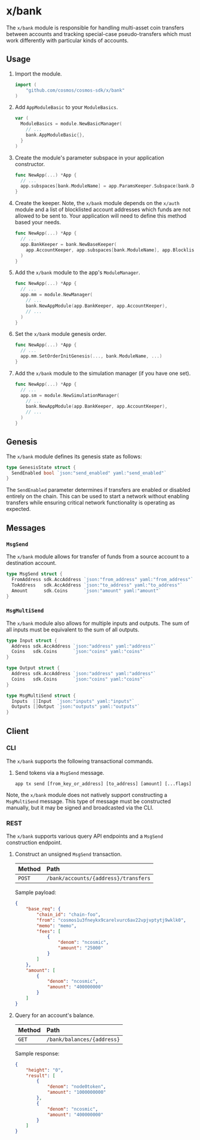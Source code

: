 # x/bank

The `x/bank` module is responsible for handling multi-asset coin transfers between
accounts and tracking special-case pseudo-transfers which must work differently
with particular kinds of accounts.

## Usage

1. Import the module.

   ```go
   import (
       "github.com/cosmos/cosmos-sdk/x/bank"
   )
   ```

2. Add `AppModuleBasic` to your `ModuleBasics`.

    ```go
    var (
      ModuleBasics = module.NewBasicManager(
        // ...
        bank.AppModuleBasic{},
      }
    )
    ```

3. Create the module's parameter subspace in your application constructor.

   ```go
   func NewApp(...) *App {
     // ...
     app.subspaces[bank.ModuleName] = app.ParamsKeeper.Subspace(bank.DefaultParamspace)
   }
   ```

4. Create the keeper. Note, the `x/bank` module depends on the `x/auth` module
   and a list of blocklisted account addresses which funds are not allowed to be
   sent to. Your application will need to define this method based your needs.

   ```go
   func NewApp(...) *App {
     // ...
     app.BankKeeper = bank.NewBaseKeeper(
       app.AccountKeeper, app.subspaces[bank.ModuleName], app.BlocklistedAccAddrs(),
     )
   }
   ```

5. Add the `x/bank` module to the app's `ModuleManager`.

   ```go
   func NewApp(...) *App {
     // ...
     app.mm = module.NewManager(
       // ...
       bank.NewAppModule(app.BankKeeper, app.AccountKeeper),
       // ...
     )
   }
   ```

6. Set the `x/bank` module genesis order.

   ```go
   func NewApp(...) *App {
     // ...
     app.mm.SetOrderInitGenesis(..., bank.ModuleName, ...)
   }
   ```

7. Add the `x/bank` module to the simulation manager (if you have one set).

   ```go
   func NewApp(...) *App {
     // ...
     app.sm = module.NewSimulationManager(
       // ...
       bank.NewAppModule(app.BankKeeper, app.AccountKeeper),
       // ...
     )
   }

## Genesis

The `x/bank` module defines its genesis state as follows:

```go
type GenesisState struct {
  SendEnabled bool `json:"send_enabled" yaml:"send_enabled"`
}
```

The `SendEnabled` parameter determines if transfers are enabled or disabled
entirely on the chain. This can be used to start a network without enabling
transfers while ensuring critical network functionality is operating as expected.

## Messages

### `MsgSend`

The `x/bank` module allows for transfer of funds from a source account to a
destination account.

```go
type MsgSend struct {
  FromAddress sdk.AccAddress `json:"from_address" yaml:"from_address"`
  ToAddress   sdk.AccAddress `json:"to_address" yaml:"to_address"`
  Amount      sdk.Coins      `json:"amount" yaml:"amount"`
}
```

### `MsgMultiSend`

The `x/bank` module also allows for multiple inputs and outputs. The sum of all
inputs must be equivalent to the sum of all outputs.

```go
type Input struct {
  Address sdk.AccAddress `json:"address" yaml:"address"`
  Coins   sdk.Coins      `json:"coins" yaml:"coins"`
}

type Output struct {
  Address sdk.AccAddress `json:"address" yaml:"address"`
  Coins   sdk.Coins      `json:"coins" yaml:"coins"`
}

type MsgMultiSend struct {
  Inputs  []Input  `json:"inputs" yaml:"inputs"`
  Outputs []Output `json:"outputs" yaml:"outputs"`
}
```

## Client

### CLI

The `x/bank` supports the following transactional commands.

1. Send tokens via a `MsgSend` message.

   ```shell
   app tx send [from_key_or_address] [to_address] [amount] [...flags]
   ```

Note, the `x/bank` module does not natively support constructing a `MsgMultiSend`
message. This type of message must be constructed manually, but it may be signed
and broadcasted via the CLI.

### REST

The `x/bank` supports various query API endpoints and a `MsgSend` construction
endpoint.

1. Construct an unsigned `MsgSend` transaction.

   | Method | Path                     |
   | :----- | :----------------------- |
   | `POST` | `/bank/accounts/{address}/transfers` |

   Sample payload:

   ```json
   {
       "base_req": {
           "chain_id": "chain-foo",
           "from": "cosmos1u3fneykx9carelvurc6av22vpjvptytj9wklk0",
           "memo": "memo",
           "fees": [
               {
                   "denom": "ncosmic",
                   "amount": "25000"
               }
           ]
       },
       "amount": [
           {
               "denom": "ncosmic",
               "amount": "400000000"
           }
       ]
   }
   ```

2. Query for an account's balance.

   | Method | Path                     |
   | :----- | :----------------------- |
   | `GET` | `/bank/balances/{address}` |

   Sample response:

   ```json
   {
       "height": "0",
       "result": [
           {
               "denom": "node0token",
               "amount": "1000000000"
           },
           {
               "denom": "ncosmic",
               "amount": "400000000"
           }
       ]
   }
   ```
